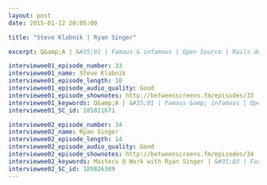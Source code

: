 ```yaml
---
layout: post
date: 2015-01-12 20:05:00

title: "Steve Klabnik | Ryan Singer"

excerpt: Q&amp;A | &#35;01 | Famous & infamous | Open Source | Rails development | Coding setup | Workspace | New York &amp; travel | NY startups | Routine | Vacations | Impostor syndrome || Masters @ Work with Ryan Singer | &#35;03 | Favorite feature | Backpack Calendar | Alienating UX | Pushing envelopes

interviewee01_episode_number: 33
interviewee01_name: Steve Klabnik
interviewee01_episode_length: 10
interviewee01_episode_audio_quality: Good
interviewee01_episode_shownotes: http://betweenscreens.fm/episodes/33
interviewee01_keywords: Q&amp;A | &#35;01 | Famous &amp; infamous | Open Source | Rails development | Coding setup | Workspace | New York &amp; travel | NY startups | Routine | Vacations | Impostor syndrome
interviewee01_SC_id: 185821671

interviewee02_episode_number: 34
interviewee02_name: Ryan Singer
interviewee02_episode_length: 14
interviewee02_episode_audio_quality: Good
interviewee02_episode_shownotes: http://betweenscreens.fm/episodes/34
interviewee02_keywords: Masters @ Work with Ryan Singer | &#35;03 | Favorite feature | Backpack Calendar | Alienating UX | Pushing envelopes
interviewee02_SC_id: 185826309
---
```

